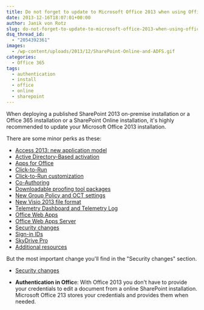 ```yaml
---
title: Do not forget to update to Microsoft Office 2013 when using Office 365 or SharePoint Online
date: 2013-12-16T18:07:01+00:00
author: Janik von Rotz
slug: do-not-forget-to-update-to-microsoft-office-2013-when-using-office-365-or-sharepoint-online
dsq_thread_id:
  - "2054392361"
images:
  - /wp-content/uploads/2013/12/SharePoint-Online-and-ADFS.gif
categories:
  - Office 365
tags:
  - authentication
  - install
  - office
  - online
  - sharepoint
---
```

When deploying a published SharePoint 2013 on-premise installation or a Office 365 installation or a SharePoint Online installation, it's highly recommended to update your Microsoft Office 2013 installation.

<!--more-->

There are some minor perks as these:

<ul>
    <li><a href="https://technet.microsoft.com/en-us/library/dd188670.aspx#BKMK_NewappmodelAccess2013">Access 2013: new application model</a></li>
    <li><a href="https://technet.microsoft.com/en-us/library/dd188670.aspx#BKMK_ADBa">Active Directory-Based activation</a></li>
    <li><a href="https://technet.microsoft.com/en-us/library/dd188670.aspx#BKMK_AppsforOffice">Apps for Office</a></li>
    <li><a href="https://technet.microsoft.com/en-us/library/dd188670.aspx#BKMK_ClicktoRun">Click-to-Run</a></li>
    <li><a href="https://technet.microsoft.com/en-us/library/dd188670.aspx#BKMK_ClicktoRunCustomization">Click-to-Run customization</a></li>
    <li><a href="https://technet.microsoft.com/en-us/library/dd188670.aspx#bkmk_coauthoring">Co-Authoring</a></li>
    <li><a href="https://technet.microsoft.com/en-us/library/dd188670.aspx#BKMK_DLProofPkgs">Downloadable proofing tool packages</a></li>
    <li><a href="https://technet.microsoft.com/en-us/library/dd188670.aspx#BKMK_GroupPolicy">New Group Policy and OCT settings</a></li>
    <li><a href="https://technet.microsoft.com/en-us/library/dd188670.aspx#visio">New Visio 2013 file format</a></li>
    <li><a href="https://technet.microsoft.com/en-us/library/dd188670.aspx#section8">Telemetry Dashboard and Telemetry Log</a></li>
    <li><a href="https://technet.microsoft.com/en-us/library/dd188670.aspx#bkmk_OfficeWebApps">Office Web Apps</a></li>
    <li><a href="https://technet.microsoft.com/en-us/library/dd188670.aspx#bkmk_OfficeWebAppsServer">Office Web Apps Server</a></li>
    <li><a href="https://technet.microsoft.com/en-us/library/dd188670.aspx#section3">Security changes</a></li>
    <li><a href="https://technet.microsoft.com/en-us/library/dd188670.aspx#BKMK_SigninIDs">Sign-in IDs</a></li>
    <li><a href="https://technet.microsoft.com/en-us/library/dd188670.aspx#skydrivepro">SkyDrive Pro</a></li>
    <li><a href="https://technet.microsoft.com/en-us/library/dd188670.aspx#section6">Additional resources</a></li>
</ul>

But the most important change you'll find in the "Security changes" section.

<ul>
    <li><a href="https://technet.microsoft.com/en-us/library/dd188670.aspx#section3">Security changes</a></li>
</ul>

<ul>
    <li><strong>Authentication in Offic</strong>e: With Office 2013 you don't have to provide your credentials to edit a document from a online SharePoint installation. Microsoft Office 213 stores your credentials and provides them when needed.</li>
</ul>